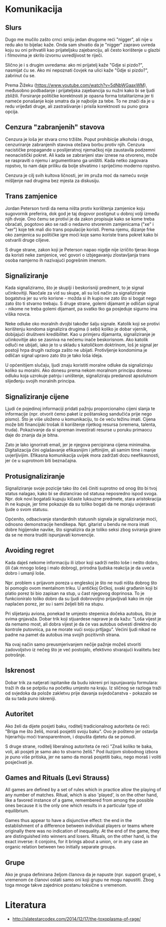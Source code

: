 # Komunikacija

## Slurs

Dugo me mučilo zašto crnci smiju jedan drugome reći "nigger", ali nije u redu ako to bijelac kaže. Onda sam shvatio da je "nigger" zapravo uvreda koju su oni prihvatili kao prijateljsku zajebanciju, ali često korištenje u glazbi i filmovima je skrilo izvornu uvredljivost te riječi.

Slično je i s drugim uvredama: ako mi prijatelj kaže "Gdje si pizdo?", nasmijat ću se. Ako mi nepoznati čovjek na ulici kaže "Gdje si pizdo?", zabrinut ću se.

Prema Žižeku (https://www.youtube.com/watch?v=5dNbWGaaxWM), međusobno podbadanje i prijateljska zajebancija su nužni kako bi se ljudi zbližili.  Forsiranje političke korektnosti je opasna forma totalitarizma jer ti nameće ponašanje koje smatra da je najbolje za tebe. To ne znači da je u redu vrijeđati druge, ali zastrašivanje i prisila korektnosti su puno gora opcija.

## Cenzura "zabranjenih" stavova

Cenzura je loša jer stvara crno tržište. Poput prohibicije alkohola i droga, cenzuriranje zabranjenih stavova otežava borbu protiv njih. Cenzura nacističke propagande u poslijeratnoj njemačkoj nije zaustavila podzemni neonacistički pokret. Ali kada se zabranjeni stav iznese na otvoreno, može se raspraviti o njemu i argumentirano ga uništiti. Kada netko zagovara ropstvo, to nam daje priliku da bolje shvatimo i spriječimo moderno ropstvo.

Cenzura je cilj svih kultova ličnosti, jer im pruža moć da nameću svoje mišljenje nad drugima bez mjesta za diskusiju.

## Trans zamjenice

Jordan Peterson tvrdi da nema ništa protiv korištenja zamjenice koju sugovornik preferira, dok god je taj dogovor postignut u dobroj volji između njih dvoje. Ono čemu se protivi je da zakon propisuje kako se kome treba obraćati, pogotovo ako se radi o nedavno stvorenim zamjenicama ("xe" i "xer") koje tek mali dio trans populacije koristi. Prema njemu, dizanje frke oko zamjenica su političke igre moći koje samo koriste trans pokret kako bi ostvarili druge ciljeve.

S druge strane, zakon koji je Peterson napao nigdje nije izričito tjerao ikoga da koristi neke zamjenice, već govori o izbjegavanju zlostavljanja trans osoba namjerno ih nazivajući pogrešnim imenom.

## Signaliziranje

Kada signaliziramo, što je skuplji i beskorisniji predment, to je signal učinkovitiji. Naočale za vid su skupe, ali su loš način za signaliziranje bogatstva jer su vrlo korisne - možda si ih kupio ne zato što si bogat nego zato što ti stvarno trebaju. S druge strane, golemi dijamant je odličan signal - nikome ne treba golemi dijamant, pa svatko tko ga posjeduje sigurno ima viška novca.

Neke odluke oko moralnih dvojbi također šalju signale. Katolik koji se protivi korištenju kondoma signalizira drugima (i sebi) koliko je dobar vjernik, dobijajući društveni kredibilitet. Kao u primjeru dijamanta, signaliziranje je učinkovitije ako se zasniva na nečemu inače beskorisnom. Ako katolik odluči  ne ubijati, iako je to u skladu s katoličkom doktrinom, loš je signal jer postoji hrpa drugih razloga zašto ne ubijati. Protivljenje kondomima je odličan signal upravo zato što je tako loša ideja.

U općenitijem slučaju, ljudi znaju koristiti moralne odluke da signaliziraju koliko su moralni. Ako donesu prema nekom moralnom principu donesu odluku koja uzrokuje patnju i uništenje, signaliziraju predanost apsolutnom slijeđenju svojih moralnih principa.

## Signaliziranje cijene

Ljudi će pojedinoj informaciji pridati pažnju proporcionalno cijeni slanja te informacije (npr. otvorit ćemo paket iz poštanskog sandučića prije nego pismo). Što je više uloženo u komunikaciju, to će veću težinu imati. Cijena može biti financijski trošak ili korištenje rijetkog resursa (vremena, talenta, truda). Pokazivanje da si spreman investirati resurse u poruku primaocu daje do znanja da je bitna.

Zato je lako ignorirati email, jer je njegova percipirana cijena minimalna. Digitalizacija čini oglašavanje efikasnijim i jeftinijim, ali samim time i manje uvjerljivijim. Efikasna komunikacija uvijek mora zadržati dozu neefikasnosti, jer će u suprotnom biti beznačajna.

## Protusignaliziranje

Signaliziranje svoje pozicije tako što ćeš činiti suprotno od onog što bi tvoj status nalagao, kako bi se distancirao od statusa neposredno ispod svoga. Npr. dok novi bogataši kupuju kičaste luksuzne predmete, stara aristokracija ih ne kupuje, jer time pokazuje da su toliko bogati da ne moraju uvjeravati ljude o svom statusu.

Općenito, odbacivanje standardnih statusnih signala je signaliziranje moći, odnosno demonstracije hendikepa. Npt. gitarist u bendu ne mora imati dobre higijenske navike, što signalizira da je toliko seksi zbog sviranja girare da se ne mora truditi ispunjavati konvencije.

## Avoiding regret

Kada daješ nekome informaciju ili izbor koji sadrži nešto loše i nešto dobro, (ili čak mnogo lošeg i malo dobrog), prirodna ljudska reakcija je da uveća dobro i umanji loše.

Npr. problem s prijavom poreza u engleskoj je što ne nudi ništa dobrog što bi pomoglo ovom mentalnom triku. U antičkoj Grčkoj, svaki građanin koji bi platio porez bi bio zapisan na stup, u čast njegovog doprinosa. To je funkcioniralo toliko dobro da su ljudi dobrovoljno prijavljivali kako im nije naplaćen porez, jer su i sami željeli biti na stupu.

Pri slijetanju aviona, ponekad te umjesto stepenica dočeka autobus, što je svima gnjavaža. Dobar trik koji stjuardese naprave je da kažu: "Loša vijest je da nemamo most, ali dobra vijest je da će vas autobus odvesti direktno do kontrole putovnica, pa ne morate vući svoju prtljagu". Većini ljudi nikad ne padne na pamet da autobus ima svojih pozitivnih strana.

Na ovaj način samo preusmjerivanjem nečije pažnje možeš stvoriti zadovoljstvo iz nečeg što je već postojalo, efektivno stvarajući kvalitetu bez potrošnje.

## Iskrenost

Dobar trik za natjerati ispitanike da budu iskreni pri ispunjavanju formulara: traži ih da se potpišu na početku umjesto na kraju. Iz sličnog se razloga traži od svjedoka da polože zakletvu prije davanja svjedočanstva - pokazalo se da su tada puno iskreniji.

## Autoritet

Ako želi da dijete posjeti baku, roditelj tradicionalnog autoriteta će reći: "Briga me što želiš, moraš posjetiti svoju baku". Ovo je pošteno jer ostavlja hijerarhiju moći transparentnom, i dopušta djetetu da se ponudi.

S druge strane, roditelj liberalnog autoriteta će reći "Znaš koliko te baka, voli, ali posjeti je samo ako to stvarno želiš." Pod iluzijom slobodnog izbora je puno više pritiska, jer ne samo da moraš posjetiti baku, nego moraš i voliti posjećivati je.

## Games and Rituals (Levi Strauss)

All games are defined by a set of rules which in practice allow the playing of any number of matches. Ritual, which is also 'played', is on the other hand, like a favored instance of a game, remembered from among the possible ones because it is the only one which results in a particular type of equilibrium.

Games thus appear to have a disjunctive effect: the end in the establishment of a difference between individual players or teams where originally there was no indication of inequality. At the end of the game, they are distinguished into winners and losers. Rituals, on the other hand, is the exact inverse: it conjoins, for it brings about a union, or in any case an organic relation between two initially separate groups.

## Grupe

Ako je grupa definirana željom članova da je napuste (npr. support grupe), s vremenom će članovi ostati samo oni koji grupu ne mogu napustiti. Zbog toga mnoge takve zajednice postanu toksične s vremenom.

# Literatura

* http://slatestarcodex.com/2014/12/17/the-toxoplasma-of-rage/
